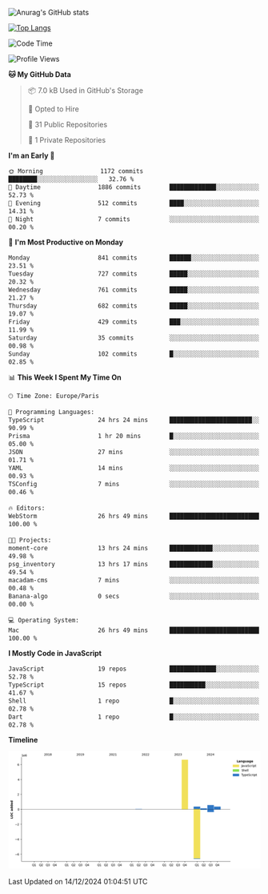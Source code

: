 ![Anurag's GitHub stats](https://github-readme-stats.vercel.app/api?username=sufiane&theme=dark&show_icons=true&count_private=true)


[![Top Langs](https://github-readme-stats.vercel.app/api/top-langs/?username=sufiane&layout=compact)](https://github.com/anuraghazra/github-readme-stats)

<!--START_SECTION:waka-->
![Code Time](http://img.shields.io/badge/Code%20Time-1%2C528%20hrs%2037%20mins-blue)

![Profile Views](http://img.shields.io/badge/Profile%20Views-0-blue)

**🐱 My GitHub Data** 

> 📦 7.0 kB Used in GitHub's Storage 
 > 
> 💼 Opted to Hire
 > 
> 📜 31 Public Repositories 
 > 
> 🔑 1 Private Repositories 
 > 
**I'm an Early 🐤** 

```text
🌞 Morning                1172 commits        ████████░░░░░░░░░░░░░░░░░   32.76 % 
🌆 Daytime                1886 commits        █████████████░░░░░░░░░░░░   52.73 % 
🌃 Evening                512 commits         ████░░░░░░░░░░░░░░░░░░░░░   14.31 % 
🌙 Night                  7 commits           ░░░░░░░░░░░░░░░░░░░░░░░░░   00.20 % 
```
📅 **I'm Most Productive on Monday** 

```text
Monday                   841 commits         ██████░░░░░░░░░░░░░░░░░░░   23.51 % 
Tuesday                  727 commits         █████░░░░░░░░░░░░░░░░░░░░   20.32 % 
Wednesday                761 commits         █████░░░░░░░░░░░░░░░░░░░░   21.27 % 
Thursday                 682 commits         █████░░░░░░░░░░░░░░░░░░░░   19.07 % 
Friday                   429 commits         ███░░░░░░░░░░░░░░░░░░░░░░   11.99 % 
Saturday                 35 commits          ░░░░░░░░░░░░░░░░░░░░░░░░░   00.98 % 
Sunday                   102 commits         █░░░░░░░░░░░░░░░░░░░░░░░░   02.85 % 
```


📊 **This Week I Spent My Time On** 

```text
🕑︎ Time Zone: Europe/Paris

💬 Programming Languages: 
TypeScript               24 hrs 24 mins      ███████████████████████░░   90.99 % 
Prisma                   1 hr 20 mins        █░░░░░░░░░░░░░░░░░░░░░░░░   05.00 % 
JSON                     27 mins             ░░░░░░░░░░░░░░░░░░░░░░░░░   01.71 % 
YAML                     14 mins             ░░░░░░░░░░░░░░░░░░░░░░░░░   00.93 % 
TSConfig                 7 mins              ░░░░░░░░░░░░░░░░░░░░░░░░░   00.46 % 

🔥 Editors: 
WebStorm                 26 hrs 49 mins      █████████████████████████   100.00 % 

🐱‍💻 Projects: 
moment-core              13 hrs 24 mins      ████████████░░░░░░░░░░░░░   49.98 % 
psg_inventory            13 hrs 17 mins      ████████████░░░░░░░░░░░░░   49.54 % 
macadam-cms              7 mins              ░░░░░░░░░░░░░░░░░░░░░░░░░   00.48 % 
Banana-algo              0 secs              ░░░░░░░░░░░░░░░░░░░░░░░░░   00.00 % 

💻 Operating System: 
Mac                      26 hrs 49 mins      █████████████████████████   100.00 % 
```

**I Mostly Code in JavaScript** 

```text
JavaScript               19 repos            █████████████░░░░░░░░░░░░   52.78 % 
TypeScript               15 repos            ██████████░░░░░░░░░░░░░░░   41.67 % 
Shell                    1 repo              █░░░░░░░░░░░░░░░░░░░░░░░░   02.78 % 
Dart                     1 repo              █░░░░░░░░░░░░░░░░░░░░░░░░   02.78 % 
```



**Timeline**

![Lines of Code chart](https://raw.githubusercontent.com/Sufiane/Sufiane/main/assets/bar_graph.png)


 Last Updated on 14/12/2024 01:04:51 UTC
<!--END_SECTION:waka-->


<!--
**Sufiane/sufiane** is a ✨ _special_ ✨ repository because its `README.md` (this file) appears on your GitHub profile.

Here are some ideas to get you started:

- 🔭 I’m currently working on ...
- 🌱 I’m currently learning ...
- 👯 I’m looking to collaborate on ...
- 🤔 I’m looking for help with ...
- 💬 Ask me about ...
- 📫 How to reach me: ...
- 😄 Pronouns: ...
- ⚡ Fun fact: ...
-->
